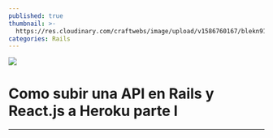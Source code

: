 ```yaml
---
published: true
thumbnail: >-
  https://res.cloudinary.com/craftwebs/image/upload/v1586760167/blekn91890-9-1/blgs-img76/ian-dooley-DJ7bWa-Gwks-unsplash.jpg
categories: Rails
---
```

![](https://res.cloudinary.com/craftwebs/image/upload/v1599981235/blekn91890-9-1/blgs-img76/g-mug-High-Quality.jpg)
# Como subir una API en Rails y React.js a Heroku parte I
----
